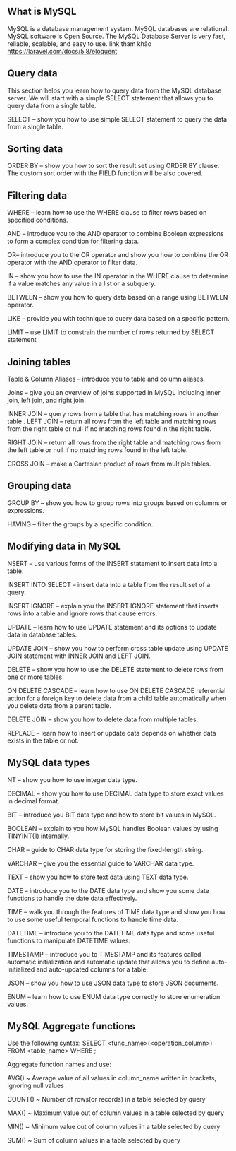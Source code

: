 ## What is MySQL
MySQL is a database management system.
MySQL databases are relational.
MySQL software is Open Source.
The MySQL Database Server is very fast, reliable, scalable, and easy to use.
link tham khảo https://laravel.com/docs/5.8/eloquent
## Query data
This section helps you learn how to query data from the MySQL database server. We will start with a simple SELECT statement that allows you to query data from a single table.

SELECT – show you how to use simple SELECT statement to query the data from a single table.
## Sorting data
ORDER BY – show you how to sort the result set using ORDER BY clause. The custom sort order with the FIELD function will be also covered.
## Filtering data
WHERE – learn how to use the WHERE clause to filter rows based on specified conditions.

AND – introduce you to the AND operator to combine Boolean expressions to form a complex condition for filtering data.

OR– introduce you to the OR operator and show you how to combine the OR operator with the AND operator to filter data.

IN – show you how to use the IN operator in the WHERE clause to determine if a value matches any value in a list or a subquery.

BETWEEN – show you how to query data based on a range using BETWEEN operator.

LIKE  – provide you with technique to query data based on a specific pattern.

LIMIT – use LIMIT to constrain the number of rows returned by SELECT statement
## Joining tables
Table & Column Aliases – introduce you to table and column aliases.

Joins  – give you an overview of joins supported in MySQL including inner join, left join, and right join.

INNER JOIN – query rows from a table that has matching rows in another table
.
LEFT JOIN – return all rows from the left table and matching rows from the right table or null if no matching rows found in the right table.

RIGHT JOIN – return all rows from the right table and matching rows from the left table or null if no matching rows found in the left table.

CROSS JOIN – make a Cartesian product of rows from multiple tables.
## Grouping data
GROUP BY – show you how to group rows into groups based on columns or expressions.

HAVING – filter the groups by a specific condition.
## Modifying data in MySQL
NSERT – use various forms of the INSERT statement to insert data into a table.

INSERT INTO SELECT – insert data into a table from the result set of a query.

INSERT IGNORE  – explain you the INSERT IGNORE statement that inserts rows into a table and ignore rows that cause errors.

UPDATE – learn how to use UPDATE statement and its options to update data in database tables.

UPDATE JOIN – show you how to perform cross table update using UPDATE JOIN statement with INNER JOIN and LEFT JOIN.

DELETE – show you how to use the DELETE statement to delete rows from one or more tables.

ON DELETE CASCADE – learn how to use ON DELETE CASCADE referential action for a foreign key to delete data from a child table automatically when you delete data from a parent table.

DELETE JOIN – show you how to delete data from multiple tables.

REPLACE – learn how to insert or update data depends on whether data exists in the table or not.
## MySQL data types
NT – show you how to use integer data type.

DECIMAL – show you how to use DECIMAL data type to store exact values in decimal format.

BIT – introduce you BIT data type and how to store bit values in MySQL.

BOOLEAN – explain to you how MySQL handles Boolean values by using TINYINT(1) internally.

CHAR – guide to CHAR data type for storing the fixed-length string.

VARCHAR – give you the essential guide to VARCHAR data type.

TEXT – show you how to store text data using TEXT data type.

DATE – introduce you to the DATE data type and show you some date functions to handle the date data effectively.

TIME – walk you through the features of TIME data type and show you how to use some useful temporal functions to handle time data.

DATETIME – introduce you to the DATETIME data type and some useful functions to manipulate DATETIME values.

TIMESTAMP – introduce you to TIMESTAMP and its features called automatic initialization and automatic update that allows you to define auto-initialized and auto-updated columns for a table.

JSON – show you how to use JSON data type to store JSON documents.

ENUM – learn how to use ENUM data type correctly to store enumeration values.

## MySQL Aggregate functions

Use the following syntax:
          SELECT <func_name>(<operation_column>)
          FROM <table_name>
          WHERE <condition>;
  
 Aggregate function names and use:
 
 AVG() ~ Average value of all values in column_name written in brackets, ignoring null values
 
 COUNT() ~ Number of rows(or records) in a table selected by query
 
 MAX() ~ Maximum value out of column values in a table selected by query
 
 MIN() ~ Minimum value out of column values in a table selected by query
 
 SUM() ~ Sum of column values in a table selected by query
